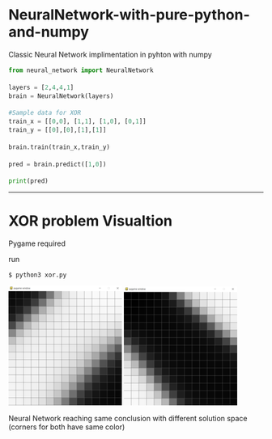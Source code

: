 # NeuralNetwork-with-pure-python-and-numpy

Classic Neural Network implimentation in pyhton with numpy

```python
from neural_network import NeuralNetwork

layers = [2,4,4,1]
brain = NeuralNetwork(layers)

#Sample data for XOR
train_x = [[0,0], [1,1], [1,0], [0,1]]
train_y = [[0],[0],[1],[1]]

brain.train(train_x,train_y)

pred = brain.predict([1,0])

print(pred)
```

---

# XOR problem Visualtion

Pygame required

run

```
$ python3 xor.py
```

![](images/xor_soln1_new.png)
![](images/xor_soln2_new.png)

Neural Network reaching same conclusion with different solution space  
(corners for both have same color)
